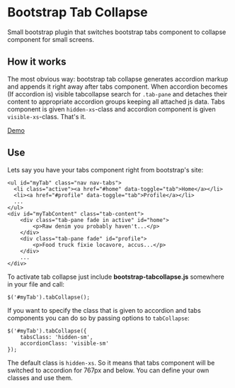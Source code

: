 Bootstrap Tab Collapse
======================

Small bootstrap plugin that switches bootstrap tabs component to collapse component for small screens.

How it works
------------

The most obvious way: bootstrap tab collapse generates accordion markup and appends it right away after tabs component.
When accordion becomes (If accordion is) visible tabcollapse search for `.tab-pane` and detaches their content to appropriate
accordion groups keeping all attached js data.
Tabs component is given `hidden-xs`-class and accordion component is given `visible-xs`-class. That's it.

[Demo](http://tabcollapse.okendoken.com/example/example.html)

Use
------------

Lets say you have your tabs component right from bootstrap's site:

    <ul id="myTab" class="nav nav-tabs">
      <li class="active"><a href="#home" data-toggle="tab">Home</a></li>
      <li><a href="#profile" data-toggle="tab">Profile</a></li>
      ...
    </ul>
    <div id="myTabContent" class="tab-content">
        <div class="tab-pane fade in active" id="home">
            <p>Raw denim you probably haven't...</p>
        </div>
        <div class="tab-pane fade" id="profile">
            <p>Food truck fixie locavore, accus...</p>
        </div>
        ...
    </div>

To activate tab collapse just include **bootstrap-tabcollapse.js** somewhere in your file and call:

    $('#myTab').tabCollapse();

If you want to specify the class that is given to accordion and tabs components you can do so by passing options to `tabCollapse`:

    $('#myTab').tabCollapse({
        tabsClass: 'hidden-sm',
        accordionClass: 'visible-sm'
    });

The default class is `hidden-xs`. So it means that tabs component will be switched to accordion for 767px and below. You can define your own classes and use them.